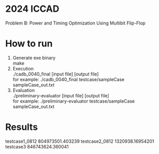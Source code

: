 # 2024 ICCAD</BR>
Problem B: Power and Timing Optimization Using Multibit Flip-Flop</BR>

# How to run</BR>
1. Generate exe binary</BR>
make</BR>
2. Execution</BR>
./cadb_0040_final [input file] [output file]</BR>
for example: ./cadb_0040_final testcase/sampleCase sampleCase_out.txt</BR>
3. Evaluation</BR>
./preliminary-evaluator [input file] [output file]</BR>
for example: ./preliminary-evaluator testcase/sampleCase sampleCase_out.txt</BR>

# Results</BR>
testcase1_0812 804973501.403239
testcase2_0812 1320938.16954201
testcase3      846743624.360041
